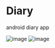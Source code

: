# Diary
android diary app

![image](https://github.com/pkhope/Diary/blob/master/diary1.png)
![image](https://github.com/pkhope/Diary/blob/master/diary2.png)
